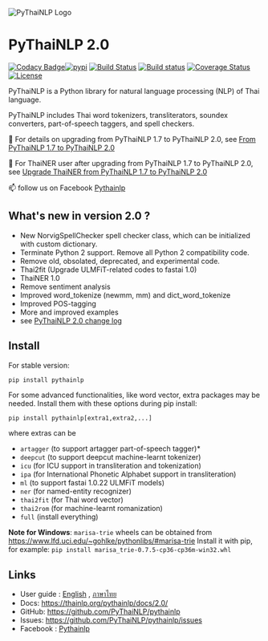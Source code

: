 ![PyThaiNLP Logo](https://avatars0.githubusercontent.com/u/32934255?s=200&v=4)

# PyThaiNLP 2.0

[![Codacy Badge](https://api.codacy.com/project/badge/Grade/cb946260c87a4cc5905ca608704406f7)](https://www.codacy.com/app/pythainlp/pythainlp_2?utm_source=github.com&amp;utm_medium=referral&amp;utm_content=PyThaiNLP/pythainlp&amp;utm_campaign=Badge_Grade)[![pypi](https://img.shields.io/pypi/v/pythainlp.svg)](https://pypi.python.org/pypi/pythainlp)
[![Build Status](https://travis-ci.org/PyThaiNLP/pythainlp.svg?branch=develop)](https://travis-ci.org/PyThaiNLP/pythainlp)
[![Build status](https://ci.appveyor.com/api/projects/status/9g3mfcwchi8em40x?svg=true)](https://ci.appveyor.com/project/wannaphongcom/pythainlp-9y1ch)
[![Coverage Status](https://coveralls.io/repos/github/PyThaiNLP/pythainlp/badge.svg?branch=dev)](https://coveralls.io/github/PyThaiNLP/pythainlp?branch=dev)
[![License](https://img.shields.io/badge/License-Apache%202.0-blue.svg)](https://opensource.org/licenses/Apache-2.0)

PyThaiNLP is a Python library for natural language processing (NLP) of Thai language.

PyThaiNLP includes Thai word tokenizers, transliterators, soundex converters, part-of-speech taggers, and spell checkers.

📖 For details on upgrading from PyThaiNLP 1.7 to PyThaiNLP 2.0, see [From PyThaiNLP 1.7 to PyThaiNLP 2.0](https://thainlp.org/pythainlp/docs/2.0/notes/pythainlp-1_7-2_0.html)

📖 For ThaiNER user after upgrading from PyThaiNLP 1.7 to PyThaiNLP 2.0, see [Upgrade ThaiNER from PyThaiNLP 1.7 to PyThaiNLP 2.0](https://github.com/PyThaiNLP/pythainlp/wiki/Upgrade-ThaiNER-from-PyThaiNLP-1.7-to-PyThaiNLP-2.0)

📫 follow us on Facebook [Pythainlp](https://www.facebook.com/pythainlp/)

## What's new in version 2.0 ?

- New NorvigSpellChecker spell checker class, which can be initialized with custom dictionary.
- Terminate Python 2 support. Remove all Python 2 compatibility code.
- Remove old, obsolated, deprecated, and experimental code.
- Thai2fit (Upgrade ULMFiT-related codes to fastai 1.0)
- ThaiNER 1.0
- Remove sentiment analysis
- Improved word_tokenize (newmm, mm) and dict_word_tokenize
- Improved POS-tagging
- More and improved examples
- see [PyThaiNLP 2.0 change log](https://github.com/PyThaiNLP/pythainlp/issues/118)

## Install

For stable version:

```sh
pip install pythainlp
```

For some advanced functionalities, like word vector, extra packages  may be needed. Install them with these options during pip install:

```
pip install pythainlp[extra1,extra2,...]
```

where extras can be

- `artagger` (to support artagger part-of-speech tagger)*
- `deepcut` (to support deepcut machine-learnt tokenizer)
- `icu` (for ICU support in transliteration and tokenization)
- `ipa` (for International Phonetic Alphabet support in transliteration)
- `ml` (to support fastai 1.0.22 ULMFiT models)
- `ner` (for named-entity recognizer)
- `thai2fit` (for Thai word vector)
- `thai2rom` (for machine-learnt romanization)
- `full` (install everything)

**Note for Windows**: `marisa-trie` wheels can be obtained from https://www.lfd.uci.edu/~gohlke/pythonlibs/#marisa-trie 
Install it with pip, for example: `pip install marisa_trie‑0.7.5‑cp36‑cp36m‑win32.whl`

## Links

- User guide : [English](https://colab.research.google.com/drive/1MQ10D1mJC5r1vQAHcj4ShoRS14vz8ZF-) , [ภาษาไทย](https://colab.research.google.com/drive/1rEkB2Dcr1UAKPqz4bCghZV7pXx2qxf89)
- Docs: https://thainlp.org/pythainlp/docs/2.0/ 
- GitHub: https://github.com/PyThaiNLP/pythainlp
- Issues: https://github.com/PyThaiNLP/pythainlp/issues
- Facebook : [Pythainlp](https://www.facebook.com/pythainlp/)
